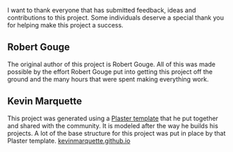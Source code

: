 I want to thank everyone that has submitted feedback, ideas and contributions to this project. Some individuals deserve a special thank you for helping make this project a success.

## Robert Gouge

The original author of this project is Robert Gouge. All of this was made possible by the effort Robert Gouge put into getting this project off the ground and the many hours that were spent making everything work.

## Kevin Marquette

This project was generated using a [Plaster template](https://github.com/KevinMarquette/PlasterTemplates) that he put together and shared with the community. It is modeled after the way he builds his projects. A lot of the base structure for this project was put in place by that Plaster template. [kevinmarquette.github.io](http://kevinmarquette.github.io)

